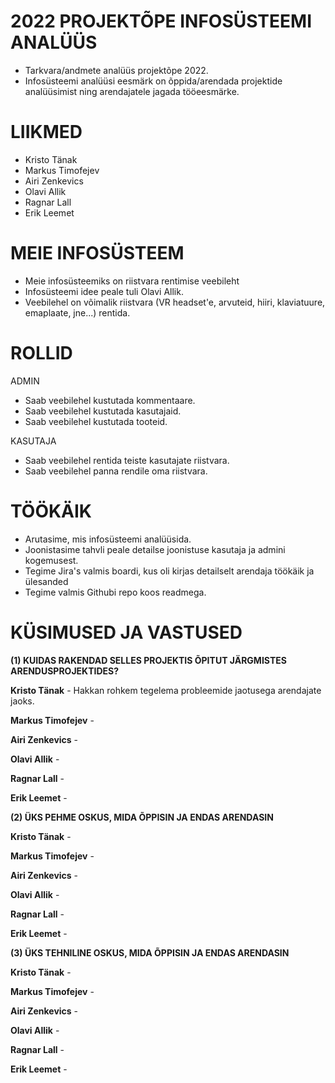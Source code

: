 # 2022 PROJEKTÕPE INFOSÜSTEEMI ANALÜÜS
- Tarkvara/andmete analüüs projektõpe 2022.
- Infosüsteemi analüüsi eesmärk on õppida/arendada projektide analüüsimist ning arendajatele jagada tööeesmärke.

# LIIKMED
- Kristo Tänak
- Markus Timofejev
- Airi Zenkevics
- Olavi Allik
- Ragnar Lall
- Erik Leemet

# MEIE INFOSÜSTEEM
- Meie infosüsteemiks on riistvara rentimise veebileht
- Infosüsteemi idee peale tuli Olavi Allik.
- Veebilehel on võimalik riistvara (VR headset'e, arvuteid, hiiri, klaviatuure, emaplaate, jne...) rentida.

# ROLLID

ADMIN
- Saab veebilehel kustutada kommentaare.
- Saab veebilehel kustutada kasutajaid.
- Saab veebilehel kustutada tooteid.

KASUTAJA
- Saab veebilehel rentida teiste kasutajate riistvara.
- Saab veebilehel panna rendile oma riistvara.

# TÖÖKÄIK

- Arutasime, mis infosüsteemi analüüsida.
- Joonistasime tahvli peale detailse joonistuse kasutaja ja admini kogemusest.
- Tegime Jira's valmis boardi, kus oli kirjas detailselt arendaja töökäik ja ülesanded
- Tegime valmis Githubi repo koos readmega.

# KÜSIMUSED JA VASTUSED

**(1) KUIDAS RAKENDAD SELLES PROJEKTIS ÕPITUT JÄRGMISTES ARENDUSPROJEKTIDES?**

**Kristo Tänak** - Hakkan rohkem tegelema probleemide jaotusega arendajate jaoks.

**Markus Timofejev** - 

**Airi Zenkevics** - 

**Olavi Allik** - 

**Ragnar Lall** - 

**Erik Leemet** - 

**(2) ÜKS PEHME OSKUS, MIDA ÕPPISIN JA ENDAS ARENDASIN**

**Kristo Tänak** - 

**Markus Timofejev** - 

**Airi Zenkevics** - 

**Olavi Allik** - 

**Ragnar Lall** - 

**Erik Leemet** -

**(3) ÜKS TEHNILINE OSKUS, MIDA ÕPPISIN JA ENDAS ARENDASIN**

**Kristo Tänak** - 

**Markus Timofejev** - 

**Airi Zenkevics** - 

**Olavi Allik** - 

**Ragnar Lall** - 

**Erik Leemet** -
